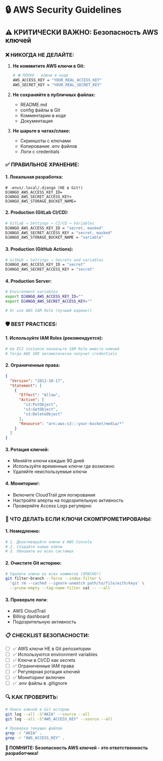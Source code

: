 # 🔒 AWS Security Guidelines

## ⚠️ **КРИТИЧЕСКИ ВАЖНО: Безопасность AWS ключей**

### **❌ НИКОГДА НЕ ДЕЛАЙТЕ:**

1. **Не коммитите AWS ключи в Git:**
   ```bash
   # ❌ ПЛОХО - ключи в коде
   AWS_ACCESS_KEY = "YOUR_REAL_ACCESS_KEY"
   AWS_SECRET_KEY = "YOUR_REAL_SECRET_KEY"
   ```

2. **Не сохраняйте в публичных файлах:**
   - README.md
   - config файлы в Git
   - Комментарии в коде
   - Документация

3. **Не шарьте в чатах/слаке:**
   - Скриншоты с ключами
   - Копирование .env файлов
   - Логи с credentials

### **✅ ПРАВИЛЬНОЕ ХРАНЕНИЕ:**

#### **1. Локальная разработка:**
```env
# .envs/.local/.django (НЕ в Git!)
DJANGO_AWS_ACCESS_KEY_ID=
DJANGO_AWS_SECRET_ACCESS_KEY=
DJANGO_AWS_STORAGE_BUCKET_NAME=
```

#### **2. Production (GitLab CI/CD):**
```bash
# GitLab → Settings → CI/CD → Variables
DJANGO_AWS_ACCESS_KEY_ID = "secret, masked"
DJANGO_AWS_SECRET_ACCESS_KEY = "secret, masked"
DJANGO_AWS_STORAGE_BUCKET_NAME = "variable"
```

#### **3. Production (GitHub Actions):**
```bash
# GitHub → Settings → Secrets and variables
DJANGO_AWS_ACCESS_KEY_ID = "secret"
DJANGO_AWS_SECRET_ACCESS_KEY = "secret"
```

#### **4. Production Server:**
```bash
# Environment variables
export DJANGO_AWS_ACCESS_KEY_ID=""
export DJANGO_AWS_SECRET_ACCESS_KEY=""

# Or use AWS IAM Role (лучший вариант)
```

### **🛡️ BEST PRACTICES:**

#### **1. Используйте IAM Roles (рекомендуется):**
```bash
# На EC2 instance назначьте IAM Role вместо ключей
# Тогда AWS SDK автоматически получит credentials
```

#### **2. Ограниченные права:**
```json
{
  "Version": "2012-10-17",
  "Statement": [
    {
      "Effect": "Allow",
      "Action": [
        "s3:PutObject",
        "s3:GetObject",
        "s3:DeleteObject"
      ],
      "Resource": "arn:aws:s3:::your-bucket/media/*"
    }
  ]
}
```

#### **3. Ротация ключей:**
- Меняйте ключи каждые 90 дней
- Используйте временные ключи где возможно
- Удаляйте неиспользуемые ключи

#### **4. Мониторинг:**
- Включите CloudTrail для логирования
- Настройте алерты на подозрительную активность
- Проверяйте Access Logs регулярно

### **🚨 ЧТО ДЕЛАТЬ ЕСЛИ КЛЮЧИ СКОМПРОМЕТИРОВАНЫ:**

#### **1. Немедленно:**
```bash
# 1. Деактивируйте ключи в AWS Console
# 2. Создайте новые ключи
# 3. Обновите во всех системах
```

#### **2. Очистите Git историю:**
```bash
# Удалите ключи из всех коммитов (ОПАСНО!)
git filter-branch --force --index-filter \
  'git rm --cached --ignore-unmatch path/to/file/with/keys' \
  --prune-empty --tag-name-filter cat -- --all
```

#### **3. Проверьте логи:**
- AWS CloudTrail
- Billing dashboard
- Подозрительную активность

### **📋 CHECKLIST БЕЗОПАСНОСТИ:**

- [ ] ✅ AWS ключи НЕ в Git репозитории
- [ ] ✅ Используются environment variables
- [ ] ✅ Ключи в CI/CD как secrets
- [ ] ✅ Ограниченные IAM права
- [ ] ✅ Регулярная ротация ключей
- [ ] ✅ Мониторинг включен
- [ ] ✅ .env файлы в .gitignore

### **🔍 КАК ПРОВЕРИТЬ:**

```bash
# Поиск ключей в Git истории
git log --all -S"AKIA" --source --all
git log --all -S"AWS_ACCESS_KEY" --source --all

# Проверка текущих файлов
grep -r "AKIA" .
grep -r "AWS_ACCESS_KEY" .
```

**🎯 ПОМНИТЕ: Безопасность AWS ключей - это ответственность разработчика!**

